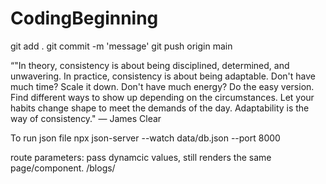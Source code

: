 # CodingBeginning
git add .
git commit -m 'message'
git push origin main

“"In theory, consistency is about being disciplined, determined, and unwavering. In practice, consistency is about being adaptable. Don't have much time? Scale it down. Don't have much energy? Do the easy version. Find different ways to show up depending on the circumstances. Let your habits change shape to meet the demands of the day. Adaptability is the way of consistency." — James Clear

To run json file
npx json-server --watch data/db.json --port 8000

route parameters: pass dynamcic values, still renders the same page/component.
/blogs/